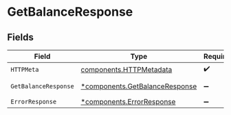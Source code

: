 # GetBalanceResponse


## Fields

| Field                                                                           | Type                                                                            | Required                                                                        | Description                                                                     |
| ------------------------------------------------------------------------------- | ------------------------------------------------------------------------------- | ------------------------------------------------------------------------------- | ------------------------------------------------------------------------------- |
| `HTTPMeta`                                                                      | [components.HTTPMetadata](../../models/components/httpmetadata.md)              | :heavy_check_mark:                                                              | N/A                                                                             |
| `GetBalanceResponse`                                                            | [*components.GetBalanceResponse](../../models/components/getbalanceresponse.md) | :heavy_minus_sign:                                                              | Balance summary                                                                 |
| `ErrorResponse`                                                                 | [*components.ErrorResponse](../../models/components/errorresponse.md)           | :heavy_minus_sign:                                                              | Error                                                                           |